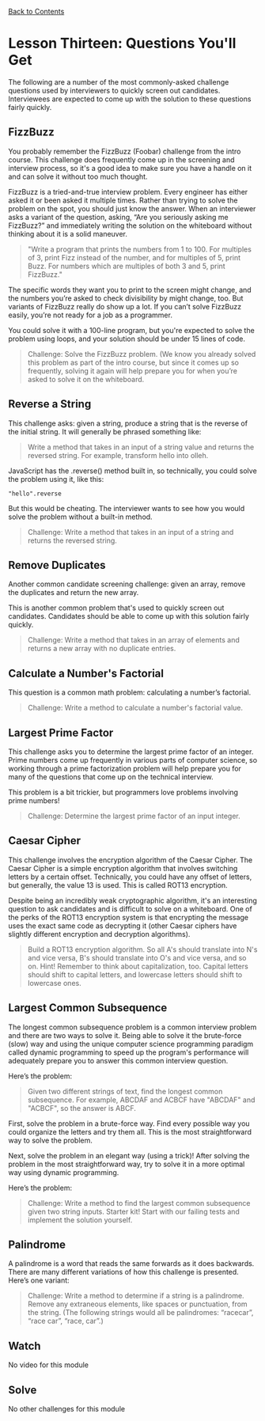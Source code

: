 [Back to Contents](https://github.com/coding-boot-camp/cs-technical-curriculum/tree/master/async-content)

# Lesson Thirteen: Questions You'll Get

The following are a number of the most commonly-asked challenge questions used by interviewers to quickly screen out candidates. Interviewees are expected to come up with the solution to these questions fairly quickly.

## FizzBuzz
You probably remember the FizzBuzz (Foobar) challenge from the intro course. This challenge does frequently come up in the screening and interview process, so it's a good idea to make sure you have a handle on it and can solve it without too much thought.

FizzBuzz is a tried-and-true interview problem. Every engineer has either asked it or been asked it multiple times. Rather than trying to solve the problem on the spot, you should just know the answer. When an interviewer asks a variant of the question, asking, “Are you seriously asking me FizzBuzz?” and immediately writing the solution on the whiteboard without thinking about it is a solid maneuver.

> "Write a program that prints the numbers from 1 to 100. For multiples of 3, print Fizz instead of the number, and for multiples of 5, print Buzz. For numbers which are multiples of both 3 and 5, print FizzBuzz."

The specific words they want you to print to the screen might change, and the numbers you’re asked to check divisibility by might change, too. But variants of FizzBuzz really do show up a lot. If you can’t solve FizzBuzz easily, you’re not ready for a job as a programmer.

You could solve it with a 100-line program, but you're expected to solve the problem using loops, and your solution should be under 15 lines of code.

> Challenge: Solve the FizzBuzz problem. (We know you already solved this problem as part of the intro course, but since it comes up so frequently, solving it again will help prepare you for when you’re asked to solve it on the whiteboard.

## Reverse a String
This challenge asks: given a string, produce a string that is the reverse of the initial string. It will generally be phrased something like:

> Write a method that takes in an input of a string value and returns the reversed string. For example, transform hello into olleh.

JavaScript has the .reverse() method built in, so technically, you could solve the problem using it, like this:

`"hello".reverse`

But this would be cheating. The interviewer wants to see how you would solve the problem without a built-in method.

> Challenge: Write a method that takes in an input of a string and returns the reversed string.

## Remove Duplicates
Another common candidate screening challenge: given an array, remove the duplicates and return the new array.

This is another common problem that's used to quickly screen out candidates. Candidates should be able to come up with this solution fairly quickly.

> Challenge: Write a method that takes in an array of elements and returns a new array with no duplicate entries.

## Calculate a Number's Factorial
This question is a common math problem: calculating a number’s factorial.

> Challenge: Write a method to calculate a number's factorial value.

## Largest Prime Factor
This challenge asks you to determine the largest prime factor of an integer. Prime numbers come up frequently in various parts of computer science, so working through a prime factorization problem will help prepare you for many of the questions that come up on the technical interview.

This problem is a bit trickier, but programmers love problems involving prime numbers!

> Challenge: Determine the largest prime factor of an input integer.

## Caesar Cipher
This challenge involves the encryption algorithm of the Caesar Cipher. The Caesar Cipher is a simple encryption algorithm that involves switching letters by a certain offset. Technically, you could have any offset of letters, but generally, the value 13 is used. This is called ROT13 encryption.

Despite being an incredibly weak cryptographic algorithm, it's an interesting question to ask candidates and is difficult to solve on a whiteboard. One of the perks of the ROT13 encryption system is that encrypting the message uses the exact same code as decrypting it (other Caesar ciphers have slightly different encryption and decryption algorithms).

> Build a ROT13 encryption algorithm. So all A's should translate into N's and vice versa, B's should translate into O's and vice versa, and so on. Hint! Remember to think about capitalization, too. Capital letters should shift to capital letters, and lowercase letters should shift to lowercase ones.

## Largest Common Subsequence
The longest common subsequence problem is a common interview problem and there are two ways to solve it. Being able to solve it the brute-force (slow) way and using the unique computer science programming paradigm called dynamic programming to speed up the program's performance will adequately prepare you to answer this common interview question.

Here’s the problem:
> Given two different strings of text, find the longest common subsequence. For example, ABCDAF and ACBCF have "ABCDAF" and "ACBCF", so the answer is ABCF.

First, solve the problem in a brute-force way. Find every possible way you could organize the letters and try them all. This is the most straightforward way to solve the problem.

Next, solve the problem in an elegant way (using a trick)! After solving the problem in the most straightforward way, try to solve it in a more optimal way using dynamic programming.

Here’s the problem:
> Challenge: Write a method to find the largest common subsequence given two string inputs. Starter kit! Start with our failing tests and implement the solution yourself.

## Palindrome
A palindrome is a word that reads the same forwards as it does backwards. There are many different variations of how this challenge is presented. Here’s one variant:

> Challenge: Write a method to determine if a string is a palindrome. Remove any extraneous elements, like spaces or punctuation, from the string. (The following strings would all be palindromes: “racecar”, “race car”, “race, car”.)


## Watch

No video for this module

## Solve

No other challenges for this module